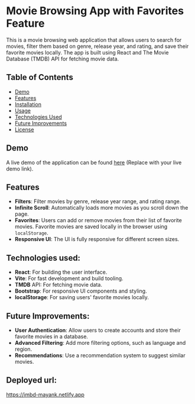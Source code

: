 # Movie Browsing App with Favorites Feature

This is a movie browsing web application that allows users to search for movies, filter them based on genre, release year, and rating, and save their favorite movies locally. The app is built using React and The Movie Database (TMDB) API for fetching movie data.

## Table of Contents

- [Demo](#demo)
- [Features](#features)
- [Installation](#installation)
- [Usage](#usage)
- [Technologies Used](#technologies-used)
- [Future Improvements](#future-improvements)
- [License](#license)

## Demo

A live demo of the application can be found [here](#) (Replace with your live demo link).

## Features

- **Filters**: Filter movies by genre, release year range, and rating range.
- **Infinite Scroll**: Automatically loads more movies as you scroll down the page.
- **Favorites**: Users can add or remove movies from their list of favorite movies. Favorite movies are saved locally in the browser using `localStorage`.
- **Responsive UI**: The UI is fully responsive for different screen sizes.

## Technologies used:

- **React**: For building the user interface.
- **Vite**: For fast development and build tooling.
- **TMDB** API: For fetching movie data.
- **Bootstrap**: For responsive UI components and styling.
- **localStorage**: For saving users' favorite movies locally.

## Future Improvements:

- **User Authentication**: Allow users to create accounts and store their favorite movies in a database.
- **Advanced Filtering**: Add more filtering options, such as language and region.
- **Recommendations**: Use a recommendation system to suggest similar movies.

## Deployed url:
<https://imbd-mayank.netlify.app>